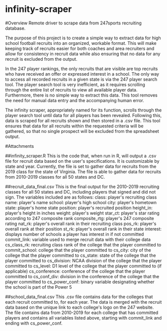 # infinity-scraper

#Overview
Remote driver to scrape data from 247sports recruiting database.

The purpose of this project is to create a simple way to extract data for high school football recruits into an organized, workable format. This will make keeping track of recruits easier for both coaches and area recruiters and allow for consistency in recruit data while also ensuring that no data for any recruit is excluded from the output.

In the 247 player rankings, the only recruits that are visible are top recruits who have received an offer or expressed interest in a school. The only way to access all recorded recruits in a given state is via the 247 player search tool. The player search tool is very inefficient, as it requires scrolling through the entire list of recruits to view all available player data. Furthermore, there is no simple way to extract this data. This tool removes the need for manual data entry and the accompanying human error. 

The infinity scraper, appropriately named for its function, scrolls through the player search tool until data for all players has been revealed. Following this, data is scraped for all recruits shown and then stored in a .csv file. This tool ensures that data for all recruits within the requested criteria will be gathered, so that no single prospect will be excluded from the spreadsheet output. 

#Attachments

##infinity_scraper.R
This is the code that, when run in R, will output a .csv file for recruit data based on the user's specifications. It is customizable by state and year. Currently, the file is set to gather data for recruits from the 2019 class for the state of Virginia. The file is able to gather data for recruits from 2010-2019 classes for all 50 states and DC.

##recruit_data_final.csv
This is the final output for the 2010-2019 recruiting classes for all 50 states and DC, including players that signed and did not sign. The variables included are as follows:
class: player's recruiting class
name: player's name
school: player's high school
city: player's hometown
state: player's home state
position: player's recruited position 
height_in: player's height in inches
weight: player's weight
star_ct: player's star rating according to 247 composite rank
composite_rtg: player's 247 composite rating
nat_rk: player's overall rank in their recruiting class
pos_rk: player's overall rank at their position
st_rk: player's overall rank in their state
interest: displays number of schools a player has interest in if not committed
commit_link: variable used to merge recruit data with their college data
cs_class_rk: recruiting class rank of the college that the player committed to
commit_school: college that the player committed to 
cs_city: city of the college that the player committed to
cs_state: state of the college that the player committed to
cs_division: NCAA division of the college that the player committed to
cs_level: D1 level of the college that the player committed to (if applicable)
cs_conference: conference of the college that the player committed to
cs_conf_div: division in the conference of the college that the player committed to
cs_power_conf: binary variable designating whether the school is part of the Power 5

##school_data_final.csv
This .csv file contains data for the colleges that each recruit committed to, for each year. The data is merged with the recruit data  based on the unique link to each college's logo on the 247 website. The file contains data from 2010-2019 for each college that has committed players and contains all variables listed above, starting with commit_link and ending with cs_power_conf.

